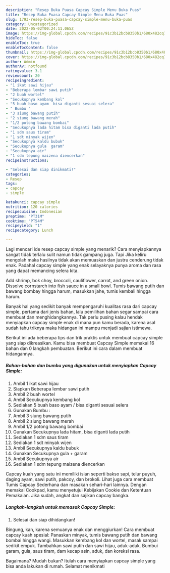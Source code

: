 ```yaml
---
description: "Resep Buka Puasa Capcay Simple Menu Buka Puas"
title: "Resep Buka Puasa Capcay Simple Menu Buka Puas"
slug: 1793-resep-buka-puasa-capcay-simple-menu-buka-puas
category: Uncategorized
date: 2022-05-02T00:24:11.065Z
image: https://img-global.cpcdn.com/recipes/91c3b12bcb8350b1/680x482cq70/capcay-simple-foto-resep-utama.jpg
hideToc: false
enableToc: true
enableTocContent: false
thumbnail: https://img-global.cpcdn.com/recipes/91c3b12bcb8350b1/680x482cq70/capcay-simple-foto-resep-utama.jpg
cover: https://img-global.cpcdn.com/recipes/91c3b12bcb8350b1/680x482cq70/capcay-simple-foto-resep-utama.jpg
author: Admin
authorAv: notfound
ratingvalue: 3.1
reviewcount: 20
recipeingredient:
- "1 ikat sawi hijau"
- "Beberapa lembar sawi putih"
- "2 buah wortel"
- "Secukupnya kembang kol"
- "5 buah baso ayam  bisa diganti sesuai selera"
- " Bumbu "
- "3 siung bawang putih"
- "2 siung bawang merah"
- "1/2 potong bawang bombai"
- "Secukupnya lada hitam bisa diganti lada putih"
- "1 sdm saus tiram"
- "1 sdt minyak wijen"
- "Secukupnya kaldu bubuk"
- "Secukupnya gula  garam"
- "Secukupnya air"
- "1 sdm tepung maizena diencerkan"
recipeinstructions:

- "Selesai dan siap dinikmati!"
categories:
- Resep
tags:
- capcay
- simple

katakunci: capcay simple 
nutrition: 120 calories
recipecuisine: Indonesian
preptime: "PT31M"
cooktime: "PT54M"
recipeyield: "1"
recipecategory: Lunch

---
```



Lagi mencari ide resep capcay simple yang menarik? Cara menyiapkannya sangat tidak terlalu sulit namun tidak gampang juga. Tapi Jika keliru mengolah maka hasilnya tidak akan memuaskan dan justru cenderung tidak enak. Padahal capcay simple yang enak selayaknya punya aroma dan rasa yang dapat memancing selera kita.


Add shrimp, bok choy, broccoli, cauliflower, carrot, and green onion. Dissolve cornstarch into fish sauce in a small bowl. Tumis bawang putih dan bawang bombay hingga harum, masukkan jahe, tumis kembali hingga harum.

Banyak hal yang sedikit banyak mempengaruhi kualitas rasa dari capcay simple, pertama dari jenis bahan, lalu pemilihan bahan segar sampai cara membuat dan menghidangkannya. Tak perlu pusing kalau hendak menyiapkan capcay simple enak di mana pun kamu berada, karena asal sudah tahu triknya maka hidangan ini mampu menjadi sajian istimewa.


Berikut ini ada beberapa tips dan trik praktis untuk membuat capcay simple yang siap dikreasikan. Kamu bisa membuat Capcay Simple memakai 16 bahan dan 0 langkah pembuatan. Berikut ini cara dalam membuat hidangannya.

<!--inarticleads1-->

##### Bahan-bahan dan bumbu yang digunakan untuk menyiapkan Capcay Simple:

1. Ambil 1 ikat sawi hijau
1. Siapkan Beberapa lembar sawi putih
1. Ambil 2 buah wortel
1. Ambil Secukupnya kembang kol
1. Sediakan 5 buah baso ayam / bisa diganti sesuai selera
1. Gunakan  Bumbu :
1. Ambil 3 siung bawang putih
1. Ambil 2 siung bawang merah
1. Ambil 1/2 potong bawang bombai
1. Gunakan Secukupnya lada hitam, bisa diganti lada putih
1. Sediakan 1 sdm saus tiram
1. Sediakan 1 sdt minyak wijen
1. Ambil Secukupnya kaldu bubuk
1. Gunakan Secukupnya gula + garam
1. Ambil Secukupnya air
1. Sediakan 1 sdm tepung maizena diencerkan


Capcay kuah yang satu ini memiliki isian seperti bakso sapi, telur puyuh, daging ayam, sawi putih, pakcoy, dan brokoli. Lihat juga cara membuat Tumis Capcay Sederhana dan masakan sehari-hari lainnya. Dengan memakai Cookpad, kamu menyetujui Kebijakan Cookie dan Ketentuan Pemakaian. Jika sudah, angkat dan sajikan capcay bangka. 

<!--inarticleads2-->

##### Langkah-langkah untuk memasak Capcay Simple:


1. Selesai dan siap dihidangkan!

Bingung, kan, karena semuanya enak dan menggiurkan! Cara membuat capcay kuah spesial: Panaskan minyak, tumis bawang putih dan bawang bombai hingga wangi. Masukkan kembang kol dan wortel, masak sampai sedikit empuk. Tambahkan sawi putih dan sawi hijau, aduk-aduk. Bumbui garam, gula, saus tiram, dam kecap asin, aduk, dan koreksi rasa. 

Bagaimana? Mudah bukan? Itulah cara menyiapkan capcay simple yang bisa anda lakukan di rumah. Selamat menikmati
